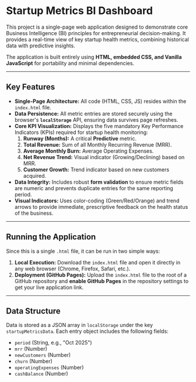 # Startup Metrics BI Dashboard

This project is a single-page web application designed to demonstrate core Business Intelligence (BI) principles for entrepreneurial decision-making. It provides a real-time view of key startup health metrics, combining historical data with predictive insights.

The application is built entirely using **HTML, embedded CSS, and Vanilla JavaScript** for portability and minimal dependencies.

---

## Key Features

* **Single-Page Architecture:** All code (HTML, CSS, JS) resides within the `index.html` file.
* **Data Persistence:** All metric entries are stored securely using the browser's **`localStorage`** API, ensuring data survives page refreshes.
* **Core KPI Visualization:** Displays the five mandatory Key Performance Indicators (KPIs) required for startup health monitoring:
    1.  **Runway (Months):** A critical **Predictive** metric.
    2.  **Total Revenue:** Sum of all Monthly Recurring Revenue (MRR).
    3.  **Average Monthly Burn:** Average Operating Expenses.
    4.  **Net Revenue Trend:** Visual indicator (Growing/Declining) based on MRR.
    5.  **Customer Growth:** Trend indicator based on new customers acquired.
* **Data Integrity:** Includes robust **form validation** to ensure metric fields are numeric and prevents duplicate entries for the same reporting period.
* **Visual Indicators:** Uses color-coding (Green/Red/Orange) and trend arrows to provide immediate, prescriptive feedback on the health status of the business.

---

## Running the Application

Since this is a single `.html` file, it can be run in two simple ways:

1.  **Local Execution:** Download the `index.html` file and open it directly in any web browser (Chrome, Firefox, Safari, etc.).
2.  **Deployment (GitHub Pages):** Upload the `index.html` file to the root of a GitHub repository and **enable GitHub Pages** in the repository settings to get your live application link.

---

## Data Structure

Data is stored as a JSON array in `localStorage` under the key `startupMetricsData`. Each entry object includes the following fields:

* `period` (String, e.g., "Oct 2025")
* `mrr` (Number)
* `newCustomers` (Number)
* `churn` (Number)
* `operatingExpenses` (Number)
* `cashBalance` (Number)
